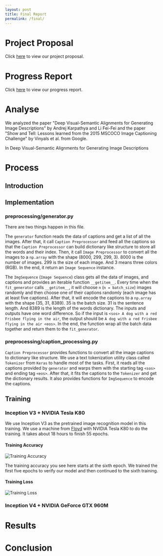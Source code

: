 ```yaml
---
layout: post
title: Final Report
permalink: /final/
---
```


# Project Proposal

Click [here](../proposal/) to view our project proposal.

# Progress Report

Click [here](../report/) to view our progress report.

# Analyse
We analyzed the paper "Deep Visual-Semantic Alignments for Generating Image Descriptions" by Andrej Karpathya and Li Fei-Fei and the paper "Show and Tell: Lessons learned from the 2015 MSCOCO Image Captioning Challenge" by Vinyals et al. from Google.

In Deep Visual-Semantic Alignments for Generating Image Descriptions
# Process
## Introduction

## Implementation

### preprocessing/generator.py

There are two things happen in this file.

The `generator` function reads the data of captions and get a list of all the images. After that, it call `Caption Preprocessor` and feed all the captions so that the `Caption Preprocessor` can build dictionary like structure to store all the words and their index. Then, it call `Image Preprocessor` to convert all the images to a `np.array` with the shape (8000, 299, 299, 3). 8000 is the number of images. 299 is the size of each image. And 3 means three colors (RGB). In the end, it return an `Image Sequence` instance.

The `ImgSequence` (`Image Sequence`) class gets all the data of images, and captions and provides an iterable function `__getitem__`. Every time when the `fit_generator` calls `__getitem__`, it will choose `n` (`n = batch_size`) images randomly and then choose one of their captions randomly (each image has at least five captions). After that, it will encode the captions to a `np.array` with the shape (35, 31, 8389). 35 is the batch size. 31 is the sentence length. And 8389 is the length of the words dictionary. The inputs and outputs have one word difference. So if the input is `<sos> A dog with a red Frisbee flying in the air`, the output should be `A dog with a red Frisbee flying in the air <eos>`. In the end, the function wrap all the batch data together and return them to the `fit_generator`.

### preprocessing/caption_processing.py 

`Caption Preprocessor` provides functions to convert all the image captions to dictionary like structure. We use a text tokenization utility class called `Tokenizer` from `Keras` to handle most of the tasks. First,  it reads all the captions provided by `generator` and warps them with the starting tag `<sos>` and ending tag `<eos>`. After that, it fits the captions to the `Tokenizer` and get the dictionary results. It also provides functions for `ImgSequence` to encode the captions.

## Training

### Inception V3 + NVIDIA Tesla K80

We use Inception V3 as the pretrained image recognition model in this training. We use a machine from [Floyd](https://www.floydhub.com/) with NVIDIA Tesla K80 to do the training. It takes about 18 hours to finish 55 epochs. 

#### Training Accuracy

![Training Accuracy](../assets/3-acc.png)

The training accuracy you see here starts at the sixth epoch. We trained the first five epochs to verify our model and then continued to the sixth training.

#### Training Loss

![Training Loss](../assets/3-loss.png)

### Inception V4 + NVIDIA GeForce GTX 960M

# Results

# Conclusion


